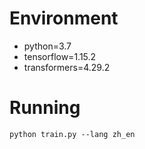 # Environment

* python=3.7
* tensorflow=1.15.2
* transformers=4.29.2

# Running

```
python train.py --lang zh_en
```